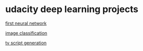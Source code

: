 # udacity deep learning projects

[first neural network](dl-project1)

[image classification](dl-project2)

[tv script generation](dl-project3)
